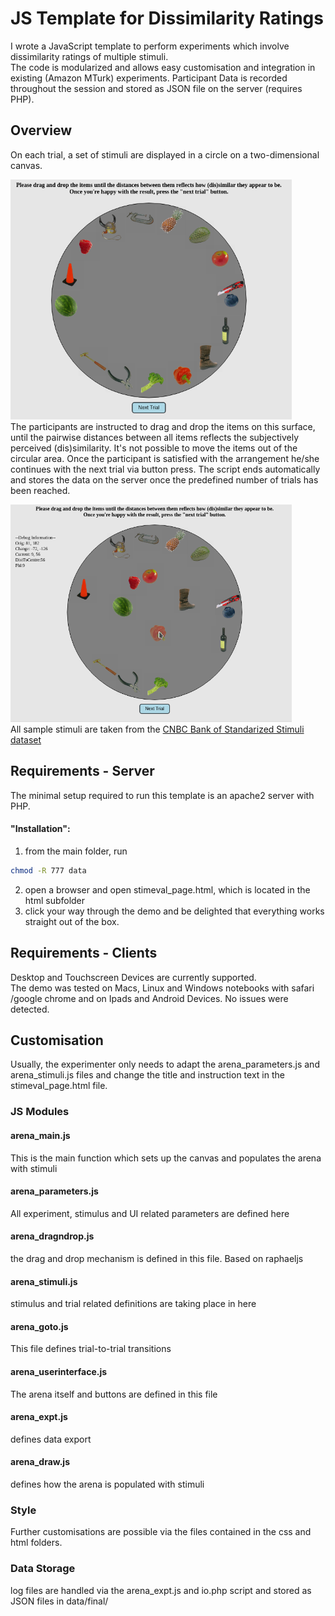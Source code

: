 # JS Template for Dissimilarity Ratings
I wrote a JavaScript template to perform experiments which involve dissimilarity ratings of multiple stimuli.   
The code is modularized and allows easy customisation and integration in existing (Amazon MTurk) experiments. 
Participant Data is recorded throughout the session and stored as JSON file on the server (requires PHP).
## Overview 
On each trial, a set of stimuli are displayed in a circle on a two-dimensional canvas.    
<!-- ![arena](./docu/arena.png=250x)  -->
<img src="./docu/arena.png" width="
450"> </img>  
The participants are instructed to drag and drop the items on this surface, until the pairwise distances between all items reflects the subjectively perceived (dis)similarity. It's not possible to move the items out of the circular area. Once the participant is satisfied with the arrangement he/she continues with the next trial via button press. The script ends automatically and stores the data on the server once the predefined number of trials has been reached.   
<!-- ![dragndrop](./docu/dragndrop.png=250x)  -->
<img src="./docu/dragndrop.png" width="450"> </img>     
All sample stimuli are taken from the [CNBC Bank of Standarized Stimuli dataset](http://wiki.cnbc.cmu.edu/BOSS)
## Requirements - Server
The minimal setup required to run this template is an apache2 server with PHP. 
#### "Installation":
1. from the main folder, run 
``` bash
chmod -R 777 data
```
2. open a browser and open stimeval_page.html, which is located in the html subfolder
3. click your way through the demo and be delighted that everything works straight out of the box. 

## Requirements - Clients
Desktop and Touchscreen Devices are currently supported.  
The demo was tested on Macs, Linux and Windows notebooks with safari /google chrome and on Ipads and Android Devices. No issues were detected.




## Customisation
Usually, the experimenter only needs to adapt the arena_parameters.js and arena_stimuli.js files and change the title and instruction text in the stimeval_page.html file.  
### JS Modules

#### arena_main.js
This is the main function which sets up the canvas and populates the arena with stimuli
#### arena_parameters.js
All experiment, stimulus and UI related parameters are defined here
#### arena_dragndrop.js
the drag and drop mechanism is defined in this file. Based on raphaeljs
#### arena_stimuli.js
stimulus and trial related definitions are taking place in here
#### arena_goto.js
This file defines trial-to-trial transitions 
#### arena_userinterface.js
The arena itself and buttons are defined in this file
#### arena_expt.js
defines data export 
#### arena_draw.js
defines how the arena is populated with stimuli

### Style
Further customisations are possible via the files contained in the css and html folders. 

### Data Storage
log files are handled via the arena_expt.js and io.php script and stored as JSON files in data/final/


